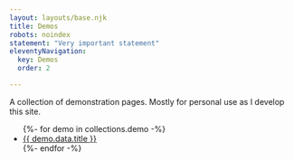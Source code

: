 ```yaml
---
layout: layouts/base.njk
title: Demos
robots: noindex
statement: "Very important statement"
eleventyNavigation:
  key: Demos
  order: 2

---
```


A collection of demonstration pages. Mostly for personal use as I develop this site.
<ul>
{%- for demo in collections.demo -%}
 <li><a href="{{ demo.url }}">{{ demo.data.title }}</a></li>
{%- endfor -%}
</ul>
